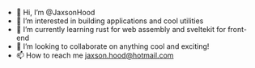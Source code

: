 - 👋 Hi, I’m @JaxsonHood
- 👀 I’m interested in building applications and cool utilities
- 🌱 I’m currently learning rust for web assembly and sveltekit for front-end
- 💞️ I’m looking to collaborate on anything cool and exciting!
- 📫 How to reach me jaxson.hood@hotmail.com

<!---
JaxsonHood/JaxsonHood is a ✨ special ✨ repository because its `README.md` (this file) appears on your GitHub profile.
You can click the Preview link to take a look at your changes.
--->
